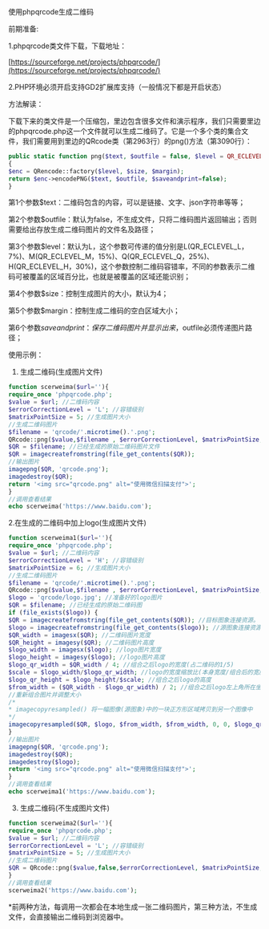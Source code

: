 使用phpqrcode生成二维码

前期准备:

1.phpqrcode类文件下载，下载地址：

[https://sourceforge.net/projects/phpqrcode/](https://sourceforge.net/projects/phpqrcode/)

2.PHP环境必须开启支持GD2扩展库支持（一般情况下都是开启状态）

  


方法解读：

下载下来的类文件是一个压缩包，里边包含很多文件和演示程序，我们只需要里边的phpqrcode.php这一个文件就可以生成二维码了。它是一个多个类的集合文件，我们需要用到里边的QRcode类（第2963行）的png\(\)方法（第3090行）：

```php
public static function png($text, $outfile = false, $level = QR_ECLEVEL_L, $size = 3, $margin = 4, $saveandprint=false)
{
$enc = QRencode::factory($level, $size, $margin);
return $enc->encodePNG($text, $outfile, $saveandprint=false);
}
```

第1个参数$text：二维码包含的内容，可以是链接、文字、json字符串等等；

第2个参数$outfile：默认为false，不生成文件，只将二维码图片返回输出；否则需要给出存放生成二维码图片的文件名及路径；

第3个参数$level：默认为L，这个参数可传递的值分别是L\(QR\_ECLEVEL\_L，7%\)、M\(QR\_ECLEVEL\_M，15%\)、Q\(QR\_ECLEVEL\_Q，25%\)、H\(QR\_ECLEVEL\_H，30%\)，这个参数控制二维码容错率，不同的参数表示二维码可被覆盖的区域百分比，也就是被覆盖的区域还能识别；

第4个参数$size：控制生成图片的大小，默认为4；

第5个参数$margin：控制生成二维码的空白区域大小；

第6个参数$saveandprint：保存二维码图片并显示出来，$outfile必须传递图片路径；

  


使用示例：

1. 生成二维码\(生成图片文件\)

```php
function scerweima($url=''){
require_once 'phpqrcode.php';
$value = $url; //二维码内容
$errorCorrectionLevel = 'L'; //容错级别
$matrixPointSize = 5; //生成图片大小 
//生成二维码图片
$filename = 'qrcode/'.microtime().'.png';
QRcode::png($value,$filename , $errorCorrectionLevel, $matrixPointSize, 2);
$QR = $filename; //已经生成的原始二维码图片文件 
$QR = imagecreatefromstring(file_get_contents($QR));
//输出图片 
imagepng($QR, 'qrcode.png');
imagedestroy($QR);
return '<img src="qrcode.png" alt="使用微信扫描支付">';
}
//调用查看结果
echo scerweima('https://www.baidu.com');
```

2.在生成的二维码中加上logo\(生成图片文件\)

```php
function scerweima1($url=''){
require_once 'phpqrcode.php';
$value = $url; //二维码内容 
$errorCorrectionLevel = 'H'; //容错级别 
$matrixPointSize = 6; //生成图片大小 
//生成二维码图片
$filename = 'qrcode/'.microtime().'.png';
QRcode::png($value,$filename , $errorCorrectionLevel, $matrixPointSize, 2);
$logo = 'qrcode/logo.jpg'; //准备好的logo图片 
$QR = $filename; //已经生成的原始二维码图 
if (file_exists($logo)) {
$QR = imagecreatefromstring(file_get_contents($QR)); //目标图象连接资源。
$logo = imagecreatefromstring(file_get_contents($logo)); //源图象连接资源。
$QR_width = imagesx($QR); //二维码图片宽度 
$QR_height = imagesy($QR); //二维码图片高度 
$logo_width = imagesx($logo); //logo图片宽度 
$logo_height = imagesy($logo); //logo图片高度 
$logo_qr_width = $QR_width / 4; //组合之后logo的宽度(占二维码的1/5)
$scale = $logo_width/$logo_qr_width; //logo的宽度缩放比(本身宽度/组合后的宽度)
$logo_qr_height = $logo_height/$scale; //组合之后logo的高度
$from_width = ($QR_width - $logo_qr_width) / 2; //组合之后logo左上角所在坐标点
//重新组合图片并调整大小
/*
* imagecopyresampled() 将一幅图像(源图象)中的一块正方形区域拷贝到另一个图像中
*/
imagecopyresampled($QR, $logo, $from_width, $from_width, 0, 0, $logo_qr_width,$logo_qr_height, $logo_width, $logo_height);
}
//输出图片 
imagepng($QR, 'qrcode.png');
imagedestroy($QR);
imagedestroy($logo);
return '<img src="qrcode.png" alt="使用微信扫描支付">';
}
//调用查看结果
echo scerweima1('https://www.baidu.com');
```

3. 生成二维码\(不生成图片文件\)

```php
function scerweima2($url=''){
require_once 'phpqrcode.php';
$value = $url; //二维码内容
$errorCorrectionLevel = 'L'; //容错级别
$matrixPointSize = 5; //生成图片大小 
//生成二维码图片
$QR = QRcode::png($value,false,$errorCorrectionLevel, $matrixPointSize, 2);
}
//调用查看结果
scerweima2('https://www.baidu.com');
```

\*前两种方法，每调用一次都会在本地生成一张二维码图片，第三种方法，不生成文件，会直接输出二维码到浏览器中。

